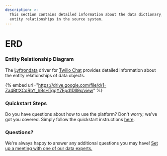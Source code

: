 ```yaml
---
description: >-
  This section contains detailed information about the data dictionary, and
  entity relationships in the source system.
---
```


# ERD

### Entity Relationship Diagram

The [Lyftrondata](https://www.lyftrondata.com/) driver for [Twilio Chat](https://www.lyftrondata.com/integration/business-analytics/twillio//) provides detailed information about the entity relationships of data objects.

{% embed url="https://drive.google.com/file/d/1-Za4BttXCdRbY_hBsHTgqY7Epd1DlI9x/view" %}
### Quickstart Steps

Do you have questions about how to use the platform? Don't worry; we've got you covered. Simply follow the quickstart instructions [here](../../../../quickstart-steps.md).

### Questions? <a href="#questions" id="questions"></a>

We're always happy to answer any additional questions you may have! [Set up a meeting with one of our data experts.](https://www.lyftrondata.com/book-a-meeting/)

